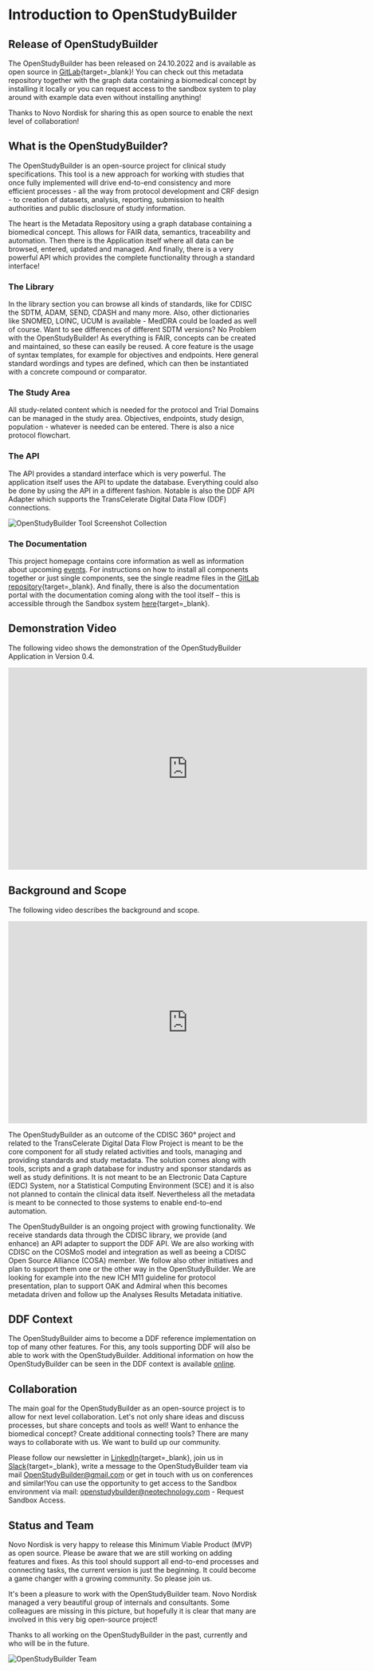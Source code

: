 # Introduction to OpenStudyBuilder

## Release of OpenStudyBuilder

The OpenStudyBuilder has been released on 24.10.2022 and is available as open source in [GitLab](https://gitlab.com/Novo-Nordisk/nn-public/openstudybuilder/OpenStudyBuilder-Solution){target=_blank}! You can check out this metadata repository together with the graph data containing a biomedical concept by installing it locally or you can request access to the sandbox system to play around with example data even without installing anything!  

Thanks to Novo Nordisk for sharing this as open source to enable the next level of collaboration! 

## What is the OpenStudyBuilder?

The OpenStudyBuilder is an open-source project for clinical study specifications. This tool is a new approach for working with studies that once fully implemented will drive end-to-end consistency and more efficient processes - all the way from protocol development and CRF design - to creation of datasets, analysis, reporting, submission to health authorities and public disclosure of study information.

The heart is the Metadata Repository using a graph database containing a biomedical concept. This allows for FAIR data, semantics, traceability and automation. Then there is the Application itself where all data can be browsed, entered, updated and managed. And finally, there is a very powerful API which provides the complete functionality through a standard interface!

### The Library

In the library section you can browse all kinds of standards, like for CDISC the SDTM, ADAM, SEND, CDASH and many more. Also, other dictionaries like SNOMED, LOINC, UCUM is available - MedDRA could be loaded as well of course. Want to see differences of different SDTM versions? No Problem with the OpenStudyBuilder! 
As everything is FAIR, concepts can be created and maintained, so these can easily be reused. A core feature is the usage of syntax templates, for example for objectives and endpoints. Here general standard wordings and types are defined, which can then be instantiated with a concrete compound or comparator. 

### The Study Area

All study-related content which is needed for the protocol and Trial Domains can be managed in the study area. Objectives, endpoints, study design, population - whatever is needed can be entered. There is also a nice protocol flowchart.  

### The API

The API provides a standard interface which is very powerful. The application itself uses the API to update the database. Everything could also be done by using the API in a different fashion. Notable is also the DDF API Adapter which supports the TransCelerate Digital Data Flow (DDF) connections. 

![OpenStudyBuilder Tool Screenshot Collection](./img/guide_intro_01.png)

### The Documentation

This project homepage contains core information as well as information about upcoming [events](info_events.md). For instructions on how to install all components together or just single components, see the single readme files in the [GitLab repository](https://gitlab.com/Novo-Nordisk/nn-public/openstudybuilder/OpenStudyBuilder-Solution){target=_blank}. And finally, there is also the documentation portal with the documentation coming along with the tool itself – this is accessible through the Sandbox system [here](https://openstudybuilder.northeurope.cloudapp.azure.com/doc/){target=_blank}. 

## Demonstration Video

The following video shows the demonstration of the OpenStudyBuilder Application in Version 0.4.

<iframe
  title="OpenStudyBuilder - Demonstration of Application"
  width=720
  height=405
  src="https://www.youtube-nocookie.com/embed/dL5CY0BwfEs"
  frameBorder="0"
  allow="accelerometer; encrypted-media; gyroscope; picture-in-picture"
  allowFullScreen
></iframe>

## Background and Scope

The following video describes the background and scope.

<iframe
  title="OpenStudyBuilder - Background & Scope"
  width=720
  height=405
  src="https://www.youtube-nocookie.com/embed/dagWWR3ZBao"
  frameBorder="0"
  allow="accelerometer; encrypted-media; gyroscope; picture-in-picture"
  allowFullScreen
></iframe>

The OpenStudyBuilder as an outcome of the CDISC 360&deg; project and related to the TransCelerate Digital Data Flow Project is meant to be the core component for all study related activities and tools, managing and providing standards and study metadata. The solution comes along with tools, scripts and a graph database for industry and sponsor standards as well as study definitions. It is not meant to be an Electronic Data Capture (EDC) System, nor a Statistical Computing Environment (SCE) and it is also not planned to contain the clinical data itself. Nevertheless all the metadata is meant to be connected to those systems to enable end-to-end automation.

The OpenStudyBuilder is an ongoing project with growing functionality. We receive standards data through the CDISC library, we provide (and enhance) an API adapter to support the DDF API. We are also working with CDISC on the COSMoS model and integration as well as beeing a CDISC Open Source Alliance (COSA) member. We follow also other initiatives and plan to support them one or the other way in the OpenStudyBuilder. We are looking for example into the new ICH M11 guideline for protocol presentation, plan to support OAK and Admiral when this becomes metadata driven and follow up the Analyses Results Metadata initiative.

## DDF Context

The OpenStudyBuilder aims to become a DDF reference implementation on top of many other features. For this, any tools supporting DDF will also be able to work with the OpenStudyBuilder. Additional information on how the OpenStudyBuilder can be seen in the DDF context is available [online](info_ddf.md).

## Collaboration

The main goal for the OpenStudyBuilder as an open-source project is to allow for next level collaboration. Let's not only share ideas and discuss processes, but share concepts and tools as well! Want to enhance the biomedical concept? Create additional connecting tools? There are many ways to collaborate with us. We want to build up our community.  

Please follow our newsletter in [LinkedIn](https://www.linkedin.com/newsletters/openstudybuilder-6990328054849916928/){target=_blank}, join us in [Slack](https://join.slack.com/t/openstudybuilder/shared_invite/zt-19mtauzic-Jvrhtmy7hGstgyiIvB1Wsw){target=_blank}, write a message to the OpenStudyBuilder team via mail <a href="mailto:OpenStudyBuilder@gmail.com">OpenStudyBuilder@gmail.com</a> or get in touch with us on conferences and similar!You can use the opportunity to get access to the Sandbox environment via mail: <a href="mailto:openstudybuilder@neotechnology.com">openstudybuilder@neotechnology.com</a> - Request Sandbox Access. 

## Status and Team

Novo Nordisk is very happy to release this Minimum Viable Product (MVP) as open source. Please be aware that we are still working on adding features and fixes. As this tool should support all end-to-end processes and connecting tasks, the current version is just the beginning. It could become a game changer with a growing community. So please join us. 

It's been a pleasure to work with the OpenStudyBuilder team. Novo Nordisk managed a very beautiful group of internals and consultants. Some colleagues are missing in this picture, but hopefully it is clear that many are involved in this very big open-source project! 
 
Thanks to all working on the OpenStudyBuilder in the past, currently and who will be in the future.  

![OpenStudyBuilder Team](./img/guide_intro_02.jpg)